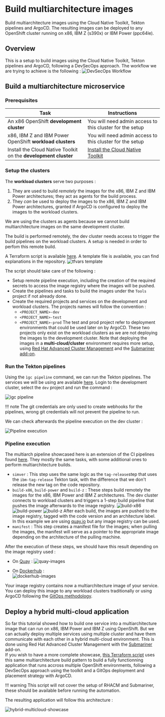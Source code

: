 # Build multiarchitecture images

<!--- cSpell:ignore CICD cntk pipelinerun Omni Frontends cloudnative -->

Build multiarchitecture images using the Cloud Native Toolkit, Tekton pipelines and ArgoCD.
The resulting images can be deployed to any OpenShift cluster running on x86, IBM Z (s390x) or IBM Power (ppc64le).

## Overview

This is a setup to build images using the Cloud Native Toolkit, Tekton pipelines and ArgoCD, following a DevSecOps approach. The workflow we are trying to achieve is the following :
![DevSecOps Workflow](./images/multiarch-build-workflow.png)

## Build a multiarchitecture microservice
### Prerequisites

| Task                                                            | Instructions                                                        |
| --------------------------------------------------------------- | ------------------------------------------------------------------- |
| An x86 OpenShift **development cluster**                        | You will need admin access to this cluster for the setup            |
| x86, IBM Z and IBM Power OpenShift **workload clusters**        | You will need admin access to this cluster for the setup            |
| Install the Cloud Native Toolkit on the **development cluster** | [Install the Cloud Native Toolkit](../../../setup/setup-options.md) |

### Setup the clusters

The **workload clusters** serve two purposes :

1.  They are used to build _remotely_ the images for the x86, IBM Z and IBM Power architectures; they act as agents for the build process.
2.  They _can_ be used to deploy the images to the x86, IBM Z and IBM Power architectures, granted if ArgoCD is configured to deploy the images to the workload clusters.

We are using the clusters as agents because we cannot build multiarchitecture images on the same development cluster.

The build is performed remotely, the dev cluster needs access to trigger the build pipelines on the workload clusters. A setup is needed in order to perfom this remote build.

A Terraform script is available [here](https://github.com/ibm-ecosystem-lab/multiarch-build-clusters-setup). A template file is available, you can find explanations in the repository.
![tfvars template](./images/tfvars-template-file.png)

The script should take care of the following :

- Setup remote pipeline execution, including the creation of the required secrets to access the image registry where the images will be pushed.
- Create the pipelines and tasks to build the images under the `Tools` project if not already done.
- Create the required projects and services on the development and workload clusters. The projects names will follow the convention :
  - `<PROJECT_NAME>-dev`
  - `<PROJECT_NAME>-test`
  - `<PROJECT_NAME>-prod`
    The test and prod project refer to deployment environments that could be used later on by ArgoCD. These two projects only exist on the workload clusters as we are not deploying the images to the development cluster.
    Note that deploying the images in a **multi-cloud/cluster** environment requires more setup, using [Red Hat Advanced Cluster Management](https://www.redhat.com/en/technologies/management/advanced-cluster-management) and the [Submariner add-on](https://submariner.io/).

### Run the Tekton pipelines

Using the `ìgc pipeline` command, we can run the Tekton pipelines. The services we will be using are available [here](https://github.com/ibm-ecosystem-lab/multiarch-deployment-showcase-repos). Login to the development cluster, select the `dev` project and run the command :

![igc pipeline](./images/igc-pipeline.png)

!!! note
    The git credentials are only used to create webhooks for the pipelines, wrong git credentials will not prevent the pipeline to run.

We can check afterwards the pipeline execution on the dev cluster :

![Pipeline execution](./images/pipeline-execution.png)

### Pipeline execution

The multiarch pipeline showcased here is an extension of the CI pipelines found [here](/learning/pipeline/). They mostly the same tasks, with some additional ones to perform multiarchitecture builds.

- `simver` : This step uses the same logic as the `tag-release`step that uses the `ibm-tag-release` Tekton task, with the difference that we don't release the new tag on the code repository.
- `build-x86`, `build-power` and `build-z` : These steps build remotely the images for the x86, IBM Power and IBM Z architectures. The dev cluster connects to workload clusters and triggers a 1-step build pipeline that pushes the image afterwards to the image registry.
  ![build-x86](./images/remote-build-x.png)
  ![build-power](./images/remote-build-p.png)
  ![build-z](./images/remote-build-z.png)
  After each build, the images are pushed to the image registry, tagged with the code version and an architecture label. In this example we are using [quay.io](https://quay.io) but any image registry can be used.
- `manifest` : This step creates a manifest file for the images; when pulling the images, the manifest will serve as a pointer to the appropriate image depending on the architecture of the pulling machine.

After the execution of these steps, we should have this result depending on the image registry used :

- On [Quay](https://quay.io) :
  ![quay-images](./images/quay-images.png)

- On [Dockerhub](https://hub.docker.com) :  
  ![dockerhub-images](./images/dockerhub-images.png)

Your image registry contains now a multiarchitecture image of your service. You can deploy this image to any workload clusters traditionally or using ArgoCD following the [GitOps methodology](/adopting/best-practices/devops/#what-is-gitops).

## Deploy a hybrid multi-cloud application

So far this tutorial showed how to build one service into a multiarchitecture image that can run on x86, IBM Power and IBM Z using OpenShift. But we can actually deploy multiple services using multiple cluster and have them communicate with each other in a hybrid multi-cloud environment. This is done using Red Hat Advanced Cluster Management with the [Submariner](https://submariner.io) add-on.  
If you wish to have a more complete showcase, [this Terraform script](https://github.com/ibm-ecosystem-lab/multiarch-build-demo-setup) uses this same multiarchitecture build pattern to build a fully functionning application that runs accross multiple OpenShift environments, following a DevSecOps approach using the toolkit and a GitOps deployment and placement strategy with ArgoCD.

!!! warning
    This script will not cover the setup of RHACM and Submariner, these should be available before running the automation.

The resulting application will follow this architecture :

![hybrid-multicloud-showcase](./images/hybrid-multicloud-showcase.png)
